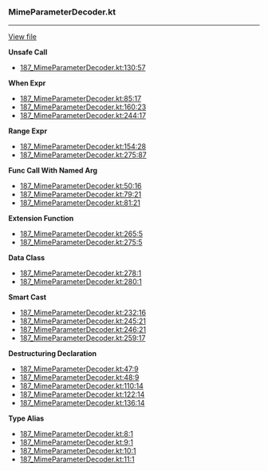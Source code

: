 ### MimeParameterDecoder.kt
---
[View file](../../precision_analyzed/187_MimeParameterDecoder.kt)

**Unsafe Call**

 - [187_MimeParameterDecoder.kt:130:57](../../precision_analyzed/187_MimeParameterDecoder.kt#L130)

**When Expr**

 - [187_MimeParameterDecoder.kt:85:17](../../precision_analyzed/187_MimeParameterDecoder.kt#L85)
 - [187_MimeParameterDecoder.kt:160:23](../../precision_analyzed/187_MimeParameterDecoder.kt#L160)
 - [187_MimeParameterDecoder.kt:244:17](../../precision_analyzed/187_MimeParameterDecoder.kt#L244)

**Range Expr**

 - [187_MimeParameterDecoder.kt:154:28](../../precision_analyzed/187_MimeParameterDecoder.kt#L154)
 - [187_MimeParameterDecoder.kt:275:87](../../precision_analyzed/187_MimeParameterDecoder.kt#L275)

**Func Call With Named Arg**

 - [187_MimeParameterDecoder.kt:50:16](../../precision_analyzed/187_MimeParameterDecoder.kt#L50)
 - [187_MimeParameterDecoder.kt:79:21](../../precision_analyzed/187_MimeParameterDecoder.kt#L79)
 - [187_MimeParameterDecoder.kt:81:21](../../precision_analyzed/187_MimeParameterDecoder.kt#L81)

**Extension Function**

 - [187_MimeParameterDecoder.kt:265:5](../../precision_analyzed/187_MimeParameterDecoder.kt#L265)
 - [187_MimeParameterDecoder.kt:275:5](../../precision_analyzed/187_MimeParameterDecoder.kt#L275)

**Data Class**

 - [187_MimeParameterDecoder.kt:278:1](../../precision_analyzed/187_MimeParameterDecoder.kt#L278)
 - [187_MimeParameterDecoder.kt:280:1](../../precision_analyzed/187_MimeParameterDecoder.kt#L280)

**Smart Cast**

 - [187_MimeParameterDecoder.kt:232:16](../../precision_analyzed/187_MimeParameterDecoder.kt#L232)
 - [187_MimeParameterDecoder.kt:245:21](../../precision_analyzed/187_MimeParameterDecoder.kt#L245)
 - [187_MimeParameterDecoder.kt:246:21](../../precision_analyzed/187_MimeParameterDecoder.kt#L246)
 - [187_MimeParameterDecoder.kt:259:17](../../precision_analyzed/187_MimeParameterDecoder.kt#L259)

**Destructuring Declaration**

 - [187_MimeParameterDecoder.kt:47:9](../../precision_analyzed/187_MimeParameterDecoder.kt#L47)
 - [187_MimeParameterDecoder.kt:48:9](../../precision_analyzed/187_MimeParameterDecoder.kt#L48)
 - [187_MimeParameterDecoder.kt:110:14](../../precision_analyzed/187_MimeParameterDecoder.kt#L110)
 - [187_MimeParameterDecoder.kt:122:14](../../precision_analyzed/187_MimeParameterDecoder.kt#L122)
 - [187_MimeParameterDecoder.kt:136:14](../../precision_analyzed/187_MimeParameterDecoder.kt#L136)

**Type Alias**

 - [187_MimeParameterDecoder.kt:8:1](../../precision_analyzed/187_MimeParameterDecoder.kt#L8)
 - [187_MimeParameterDecoder.kt:9:1](../../precision_analyzed/187_MimeParameterDecoder.kt#L9)
 - [187_MimeParameterDecoder.kt:10:1](../../precision_analyzed/187_MimeParameterDecoder.kt#L10)
 - [187_MimeParameterDecoder.kt:11:1](../../precision_analyzed/187_MimeParameterDecoder.kt#L11)
